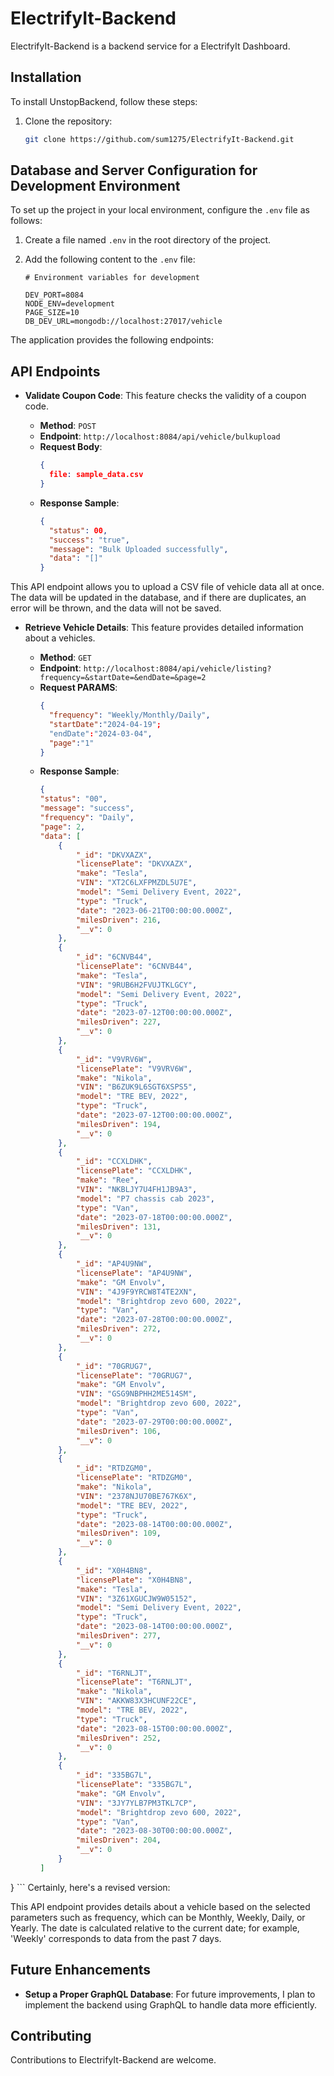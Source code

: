 
#  ElectrifyIt-Backend
ElectrifyIt-Backend is a backend service for a ElectrifyIt Dashboard. 
## Installation
To install UnstopBackend, follow these steps:
1. Clone the repository:
   ```bash
   git clone https://github.com/sum1275/ElectrifyIt-Backend.git

## Database and Server Configuration for Development Environment

To set up the project in your local environment, configure the `.env` file as follows:

1. Create a file named `.env` in the root directory of the project.
2. Add the following content to the `.env` file:

   ```plaintext
   # Environment variables for development
  
   DEV_PORT=8084
   NODE_ENV=development
   PAGE_SIZE=10
   DB_DEV_URL=mongodb://localhost:27017/vehicle

The application provides the following endpoints:
   ## API Endpoints
- **Validate Coupon Code**:
  This feature checks the validity of a coupon code.

  - **Method**: `POST`
  - **Endpoint**: `http://localhost:8084/api/vehicle/bulkupload`
  - **Request Body**:
    ```json form-data
    {
      file: sample_data.csv
    }
    ```
  - **Response Sample**:
    ```json
    {
      "status": 00,
      "success": "true",
	  "message": "Bulk Uploaded successfully",
	  "data": "[]"
    }
    ```
This API endpoint allows you to upload a CSV file of vehicle data all at once. The data will be updated in the database, and if there are duplicates, an error will be thrown, and the data will not be saved.

- **Retrieve Vehicle Details**:
  This feature provides detailed information about a vehicles.

  - **Method**: `GET`
  - **Endpoint**: `http://localhost:8084/api/vehicle/listing?frequency=&startDate=&endDate=&page=2`
  - **Request PARAMS**:
    ```json
    {
      "frequency": "Weekly/Monthly/Daily",
	  "startDate":"2024-04-19";
	  "endDate":"2024-03-04",
	  "page":"1"
    }
    ```
  - **Response Sample**:
    ```json
    {
    "status": "00",
    "message": "success",
    "frequency": "Daily",
    "page": 2,
    "data": [
        {
            "_id": "DKVXAZX",
            "licensePlate": "DKVXAZX",
            "make": "Tesla",
            "VIN": "XT2C6LXFPMZDL5U7E",
            "model": "Semi Delivery Event, 2022",
            "type": "Truck",
            "date": "2023-06-21T00:00:00.000Z",
            "milesDriven": 216,
            "__v": 0
        },
        {
            "_id": "6CNVB44",
            "licensePlate": "6CNVB44",
            "make": "Tesla",
            "VIN": "9RUB6H2FVUJTKLGCY",
            "model": "Semi Delivery Event, 2022",
            "type": "Truck",
            "date": "2023-07-12T00:00:00.000Z",
            "milesDriven": 227,
            "__v": 0
        },
        {
            "_id": "V9VRV6W",
            "licensePlate": "V9VRV6W",
            "make": "Nikola",
            "VIN": "B6ZUK9L6SGT6XSPS5",
            "model": "TRE BEV, 2022",
            "type": "Truck",
            "date": "2023-07-12T00:00:00.000Z",
            "milesDriven": 194,
            "__v": 0
        },
        {
            "_id": "CCXLDHK",
            "licensePlate": "CCXLDHK",
            "make": "Ree",
            "VIN": "NKBLJY7U4FH1JB9A3",
            "model": "P7 chassis cab 2023",
            "type": "Van",
            "date": "2023-07-18T00:00:00.000Z",
            "milesDriven": 131,
            "__v": 0
        },
        {
            "_id": "AP4U9NW",
            "licensePlate": "AP4U9NW",
            "make": "GM Envolv",
            "VIN": "4J9F9YRCW8T4TE2XN",
            "model": "Brightdrop zevo 600, 2022",
            "type": "Van",
            "date": "2023-07-28T00:00:00.000Z",
            "milesDriven": 272,
            "__v": 0
        },
        {
            "_id": "70GRUG7",
            "licensePlate": "70GRUG7",
            "make": "GM Envolv",
            "VIN": "GSG9NBPHH2ME514SM",
            "model": "Brightdrop zevo 600, 2022",
            "type": "Van",
            "date": "2023-07-29T00:00:00.000Z",
            "milesDriven": 106,
            "__v": 0
        },
        {
            "_id": "RTDZGM0",
            "licensePlate": "RTDZGM0",
            "make": "Nikola",
            "VIN": "2378NJU70BE767K6X",
            "model": "TRE BEV, 2022",
            "type": "Truck",
            "date": "2023-08-14T00:00:00.000Z",
            "milesDriven": 109,
            "__v": 0
        },
        {
            "_id": "X0H4BN8",
            "licensePlate": "X0H4BN8",
            "make": "Tesla",
            "VIN": "3Z61XGUCJW9W05152",
            "model": "Semi Delivery Event, 2022",
            "type": "Truck",
            "date": "2023-08-14T00:00:00.000Z",
            "milesDriven": 277,
            "__v": 0
        },
        {
            "_id": "T6RNLJT",
            "licensePlate": "T6RNLJT",
            "make": "Nikola",
            "VIN": "AKKW83X3HCUNF22CE",
            "model": "TRE BEV, 2022",
            "type": "Truck",
            "date": "2023-08-15T00:00:00.000Z",
            "milesDriven": 252,
            "__v": 0
        },
        {
            "_id": "335BG7L",
            "licensePlate": "335BG7L",
            "make": "GM Envolv",
            "VIN": "3JY7YLB7PM3TKL7CP",
            "model": "Brightdrop zevo 600, 2022",
            "type": "Van",
            "date": "2023-08-30T00:00:00.000Z",
            "milesDriven": 204,
            "__v": 0
        }
    ]
}
    ```
Certainly, here's a revised version:

This API endpoint provides details about a vehicle based on the selected parameters such as frequency, which can be Monthly, Weekly, Daily, or Yearly. The date is calculated relative to the current date; for example, 'Weekly' corresponds to data from the past 7 days.

## Future Enhancements



- **Setup a Proper GraphQL Database**: 
  For future improvements, I plan to implement the backend using GraphQL to handle data more efficiently.


## Contributing

Contributions to  ElectrifyIt-Backend are welcome. 





   

